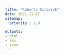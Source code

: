 ```yaml
---
title: "Roberta Sirovich"
date: 2021-11-07
sitemap:
  priority : 1.0

outputs:
- html
- rss
- json
---
```


